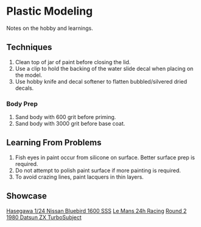 # Plastic Modeling

Notes on the hobby and learnings.

## Techniques

1. Clean top of jar of paint before closing the lid.
1. Use a clip to hold the backing of the water slide decal when placing on the model.
1. Use hobby knife and decal softener to flatten bubbled/silvered dried decals.

### Body Prep

1. Sand body with 600 grit before priming.
1. Sand body with 3000 grit before base coat.

## Learning From Problems

1. Fish eyes in paint occur from silicone on surface. Better surface prep is required.
1. Do not attempt to polish paint surface if more painting is required.
1. To avoid crazing lines, paint lacquers in thin layers.

## Showcase

[Hasegawa 1/24 Nissan Bluebird 1600 SSS](https://scaledworld.net/hasegawa-1-24-nissan-bluebird-1600-sss-2018)
[Le Mans 24h Racing](https://scaledworld.net/le-mans-24h-racing-2018)
[Round 2 1980 Datsun ZX TurboSubject](https://scaledworld.net/round-2-1980-datsun-zx-turbosubject)
